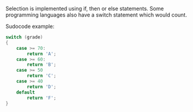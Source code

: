 Selection is implemented using if, then or else statements. Some programming languages also have a switch statement which would count.

Sudocode example:
``` csharp
switch (grade)
{
	case >= 70:
		return 'A';
	case >= 60:
		return 'B';
	case >= 50
		return 'C';
	case >= 40
		return 'D';
	default
		return 'F';
}
```